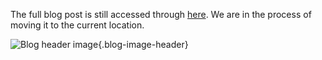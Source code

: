 The full blog post is still accessed through [here](https://www.1onepsilon.com/single-post/2017/06/02/Do-you-pay-99-cents-or-1-dollar). We are in the process of moving it to the current location.

![Blog header image](https://es-app.com/assets/j8asd3.png){.blog-image-header}